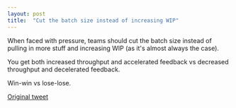 ```yaml
---
layout: post
title:  "Cut the batch size instead of increasing WIP"
---
```



When faced with pressure, teams should cut the batch size instead of pulling in more stuff and increasing WIP (as it's almost always the case).

You get both increased throughput and accelerated feedback vs decreased throughput and decelerated feedback.

Win-win vs lose-lose.

[Original tweet](https://twitter.com/d_stepanovic/status/1227699367416672256)